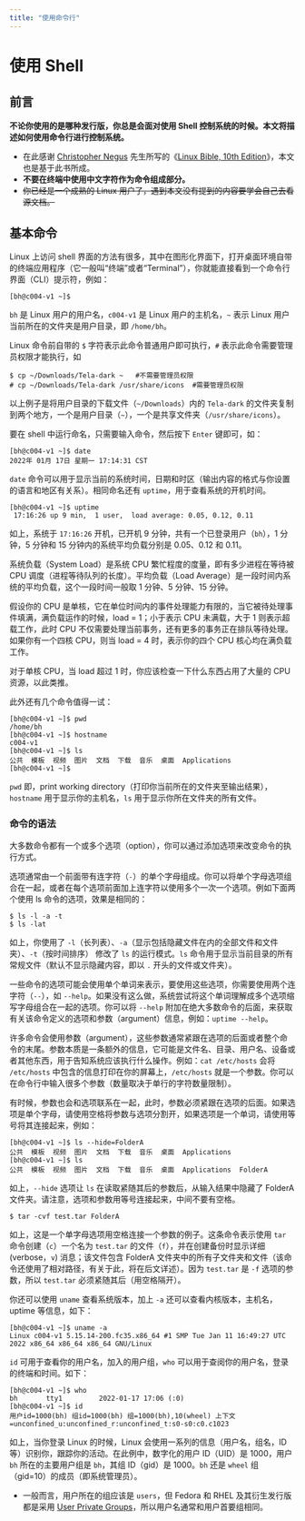 ```yaml
---
title: "使用命令行"
---
```


# 使用 Shell

## 前言

**不论你使用的是哪种发行版，你总是会面对使用 Shell 控制系统的时候。本文将描述如何使用命令行进行控制系统。**

- 在此感谢 [Christopher Negus](https://www.wiley.com/en-us/search?pq=%7Crelevance%7Cauthor%3AChristopher+Negus) 先生所写的《[Linux Bible, 10th Edition](https://www.wiley.com/en-us/Linux+Bible%2C+10th+Edition-p-9781119578895)》，本文也是基于此书所成。
- **不要在终端中使用中文字符作为命令组成部分。**
- ~~你已经是一个成熟的 Linux 用户了，遇到本文没有提到的内容要学会自己去看源文档。~~

## 基本命令

Linux 上访问 shell 界面的方法有很多，其中在图形化界面下，打开桌面环境自带的终端应用程序（它一般叫“终端”或者“Terminal”），你就能直接看到一个命令行界面（CLI）提示符，例如：

```
[bh@c004-v1 ~]$
```

`bh` 是 Linux 用户的用户名，`c004-v1` 是 Linux 用户的主机名，`~` 表示 Linux 用户当前所在的文件夹是用户目录，即 `/home/bh`。

Linux 命令前自带的 `$` 字符表示此命令普通用户即可执行，`#` 表示此命令需要管理员权限才能执行，如

```
$ cp ~/Downloads/Tela-dark ~   #不需要管理员权限
# cp ~/Downloads/Tela-dark /usr/share/icons  #需要管理员权限
```

以上例子是将用户目录的下载文件（`~/Downloads`）内的 `Tela-dark` 的文件夹复制到两个地方，一个是用户目录（`~`），一个是共享文件夹（`/usr/share/icons`）。

要在 shell 中运行命名，只需要输入命令，然后按下 `Enter` 键即可，如：

```
[bh@c004-v1 ~]$ date
2022年 01月 17日 星期一 17:14:31 CST
```

`date` 命令可以用于显示当前的系统时间，日期和时区（输出内容的格式与你设置的语言和地区有关系）。相同命名还有 `uptime`，用于查看系统的开机时间。

```
[bh@c004-v1 ~]$ uptime
 17:16:26 up 9 min,  1 user,  load average: 0.05, 0.12, 0.11
```

如上，系统于 `17:16:26` 开机，已开机 9 分钟，共有一个已登录用户（`bh`），1 分钟，5 分钟和 15 分钟内的系统平均负载分别是 0.05、0.12 和 0.11。

系统负载（System Load）是系统 CPU 繁忙程度的度量，即有多少进程在等待被 CPU 调度（进程等待队列的长度）。平均负载（Load Average）是一段时间内系统的平均负载，这个一段时间一般取 1 分钟、5 分钟、15 分钟。

假设你的 CPU 是单核，它在单位时间内的事件处理能力有限的，当它被待处理事件填满，满负载运作的时候，load = 1；小于表示 CPU 未满载，大于 1 则表示超载工作，此时 CPU 不仅需要处理当前事务，还有更多的事务正在排队等待处理。如果你有一个四核 CPU，则当 load = 4 时，表示你的四个 CPU 核心均在满负载工作。

对于单核 CPU，当 load 超过 1 时，你应该检查一下什么东西占用了大量的 CPU 资源，以此类推。

此外还有几个命令值得一试：

```
[bh@c004-v1 ~]$ pwd
/home/bh
[bh@c004-v1 ~]$ hostname
c004-v1
[bh@c004-v1 ~]$ ls
公共  模板  视频  图片  文档  下载  音乐  桌面  Applications
[bh@c004-v1 ~]$ 
```

`pwd` 即，print working directory（打印你当前所在的文件夹至输出结果），`hostname` 用于显示你的主机名，`ls` 用于显示你所在文件夹的所有文件。

### 命令的语法

大多数命令都有一个或多个选项（option），你可以通过添加选项来改变命令的执行方式。

选项通常由一个前面带有连字符（`-`）的单个字母组成。你可以将单个字母选项组合在一起，或者在每个选项前面加上连字符以使用多个一次一个选项。例如下面两个使用 ls 命令的选项，效果是相同的：

```
$ ls -l -a -t
$ ls -lat
```

如上，你使用了 `-l`（长列表）、`-a`（显示包括隐藏文件在内的全部文件和文件夹）、`-t`（按时间排序） 修改了 `ls` 的运行模式。`ls` 命令用于显示当前目录的所有常规文件（默认不显示隐藏内容，即以 `.` 开头的文件或文件夹）。

一些命令的选项可能会使用单个单词来表示，要使用这些选项，你需要使用两个连字符（`--`），如 `--help`。如果没有这么做，系统尝试将这个单词理解成多个选项缩写字母组合在一起的选项。你可以将 `--help` 附加在绝大多数命令的后面，来获取有关该命令定义的选项和参数（argument）信息，例如：`uptime --help`。

许多命令会使用参数（argument），这些参数通常紧跟在选项的后面或者整个命令的末尾。参数本质是一条额外的信息，它可能是文件名、目录、用户名、设备或者其他东西，用于告知系统应该执行什么操作。例如：`cat /etc/hosts` 会将 `/etc/hosts` 中包含的信息打印在你的屏幕上，`/etc/hosts` 就是一个参数。你可以在命令行中输入很多个参数（数量取决于单行的字符数量限制）。

有时候，参数也会和选项联系在一起，此时，参数必须紧跟在选项的后面。如果选项是单个字母，请使用空格将参数与选项分割开，如果选项是一个单词，请使用等号将其连接起来，例如：

```
[bh@c004-v1 ~]$ ls --hide=FolderA
公共  模板  视频  图片  文档  下载  音乐  桌面  Applications
[bh@c004-v1 ~]$ ls
公共  模板  视频  图片  文档  下载  音乐  桌面  Applications  FolderA
```

如上，`--hide` 选项让 `ls` 在读取紧随其后的参数后，从输入结果中隐藏了 FolderA 文件夹。请注意，选项和参数用等号连接起来，中间不要有空格。

```
$ tar -cvf test.tar FolderA
```

如上，这是一个单字母选项用空格连接一个参数的例子。这条命令表示使用 `tar` 命令创建（`c`）一个名为 `test.tar` 的文件（`f`），并在创建备份时显示详细 (verbose，`v`) 消息；该文件包含 FolderA 文件夹中的所有子文件夹和文件（该命令还使用了相对路径，有关于此，将在后文详述）。因为 `test.tar` 是 `-f` 选项的参数，所以 `test.tar` 必须紧随其后（用空格隔开）。

你还可以使用 `uname` 查看系统版本，加上 `-a` 还可以查看内核版本，主机名，uptime 等信息，如下：

```
[bh@c004-v1 ~]$ uname -a
Linux c004-v1 5.15.14-200.fc35.x86_64 #1 SMP Tue Jan 11 16:49:27 UTC 2022 x86_64 x86_64 x86_64 GNU/Linux
```

`id` 可用于查看你的用户名，加入的用户组，`who` 可以用于查阅你的用户名，登录的终端和时间。如下：

```
[bh@c004-v1 ~]$ who
bh       tty1         2022-01-17 17:06 (:0)
[bh@c004-v1 ~]$ id
用户id=1000(bh) 组id=1000(bh) 组=1000(bh),10(wheel) 上下文=unconfined_u:unconfined_r:unconfined_t:s0-s0:c0.c1023
```

如上，当你登录 Linux 的时候，Linux 会使用一系列的信息（用户名，组名，ID 等）识别你，跟踪你的活动。在此例中，数字化的用户 ID（UID）是 1000，用户 `bh` 所在的主要用户组是 `bh`，其组 ID（gid）是 1000。`bh` 还是 `wheel` 组（gid=10）的成员（即系统管理员）。

- 一般而言，用户所在的组应该是 `users`，但 Fedora 和 RHEL 及其衍生发行版都是采用 [User Private Groups](https://web.mit.edu/rhel-doc/3/rhel-rg-en-3/s1-users-groups-private-groups.html)，所以用户名通常和用户首要组相同。

